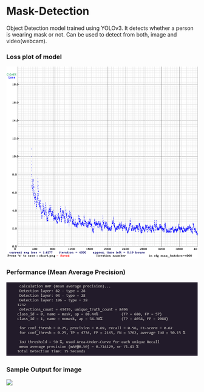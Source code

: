 # Mask-Detection
Object Detection model trained using YOLOv3. It detects whether a person is wearing mask or not. Can be used to detect from both, image and video(webcam).

### Loss plot of model
![](visuals/loss.png)

### Performance (Mean Average Precision) 
![](visuals/map.PNG)

### Sample Output for image
![](visuals/demp.PNG)
